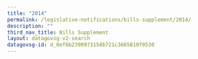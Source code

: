 ```yaml
---
title: "2014"
permalink: /legislative-notifications/bills-supplement/2014/
description: ""
third_nav_title: Bills Supplement
layout: datagovsg-v2-search
datagovsg-id: d_0ef6b2390973158b721c3665810f0530
---
```

